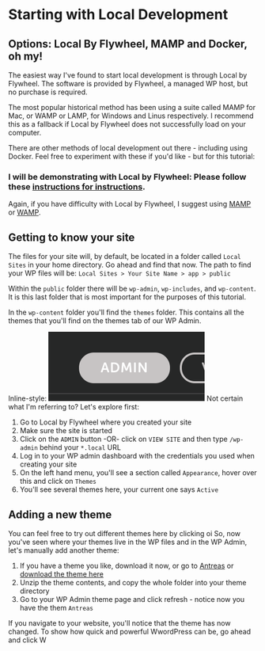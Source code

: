 # Starting with Local Development

## Options: Local By Flywheel, MAMP and Docker, oh my!

The easiest way I've found to start local development is through Local by Flywheel. The software is provided by Flywheel, a managed WP host, but no purchase is required.

The most popular historical method has been using a suite called MAMP for Mac, or WAMP or LAMP, for Windows and Linus respectively. I recommend this as a fallback if Local by Flywheel does not successfully load on your computer.

There are other methods of local development out there - including using Docker. Feel free to experiment with these if you'd like - but for this tutorial:

### I will be demonstrating with Local by Flywheel: Please follow these [instructions for instructions](https://getflywheel.com/layout/local-wordpress-development-environment-how-to/).

Again, if you have difficulty with Local by Flywheel, I suggest using [MAMP](https://skillcrush.com/2015/04/14/install-wordpress-mac/) or [WAMP](https://www.wpbeginner.com/wp-tutorials/how-to-install-wordpress-on-your-windows-computer-using-wamp/).

## Getting to know your site

The files for your site will, by default, be located in a folder called `Local Sites` in your home directory. Go ahead and find that now. The path to find your WP files will be: `Local Sites > Your Site Name > app > public`

Within the `public` folder there will be `wp-admin`, `wp-includes`, and `wp-content`. It is this last folder that is most important for the purposes of this tutorial.

In the `wp-content` folder you'll find the `themes` folder. This contains all the themes that you'll find on the themes tab of our WP Admin.

Inline-style:
![click admin](/images/admin.png "click admin")
Not certain what I'm referring to? Let's explore first:
1. Go to Local by Flywheel where you created your site
2. Make sure the site is started
3. Click on the `ADMIN` button -OR- click on `VIEW SITE` and then type `/wp-admin` behind your `*.local` URL
4. Log in to your WP admin dashboard with the credentials you used when creating your site
5. On the left hand menu, you'll see a section called `Appearance`, hover over this and click on `Themes`
6. You'll see several themes here, your current one says `Active`

## Adding a new theme

You can feel free to try out different themes here by clicking oi
So, now you've seen where your themes live in the WP files and in the WP Admin, let's manually add another theme:
1. If you have a theme you like, download it now, or go to [Antreas](https://www.demos.machothemes.com/antreas/) or [download the theme here](/antreas-lite.zip)
2. Unzip the theme contents, and copy the whole folder into your theme directory
3. Go to your WP Admin theme page and click refresh - notice now you have the them `Antreas`

If you navigate to your website, you'll notice that the theme has now changed. To show how quick and powerful WwordPress can be, go ahead and click W
